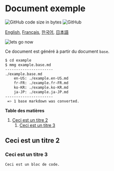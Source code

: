 # Document exemple

![GitHub code size in bytes](https://img.shields.io/github/languages/code-size/ryul1206/multilingual-markdown.svg)
![GitHub](https://img.shields.io/github/license/ryul1206/multilingual-markdown.svg)

[English](example.md),
[Français](example.fr-FR.md),
[한국어](example.ko-KR.md),
[日本語](example.ja-JP.md)

![lets go now](lets-go-now.jpg)

Ce document est généré à partir du document `base`.

```sh
$ cd example
$ mmg example.base.md
----------------------
./example.base.md
    en-US: ./example.en-US.md
    fr-FR: ./example.fr-FR.md
    ko-KR: ./example.ko-KR.md
    ja-JP: ./example.ja-JP.md
----------------------
 => 1 base markdown was converted.
```

**Table des matières**
1. [Ceci est un titre 2](#Ceci-est-un-titre-2)
    1. [Ceci est un titre 3](#Ceci-est-un-titre-3)

## Ceci est un titre 2

### Ceci est un titre 3

```bash
Ceci est un bloc de code.
```

